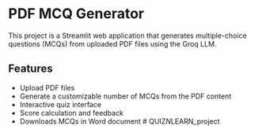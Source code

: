 # PDF MCQ Generator

This project is a Streamlit web application that generates multiple-choice questions (MCQs) from uploaded PDF files using the Groq LLM.

## Features

- Upload PDF files
- Generate a customizable number of MCQs from the PDF content
- Interactive quiz interface
- Score calculation and feedback
- Downloads MCQs in Word document 
#   Q U I Z _ N _ L E A R N _ p r o j e c t  
 